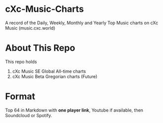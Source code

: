 # cXc-Music-Charts
A record of the Daily, Weekly, Monthly and Yearly Top Music charts on cXc Music (music.cxc.world)

# About This Repo
This repo holds 
1. cXc Music SE Global All-time charts
2. cXc Music Beta Gregorian charts (Future)

# Format
Top 64 in Markdown with **one player link**, Youtube if available, then Soundcloud or Spotify. 
<!--stackedit_data:
eyJoaXN0b3J5IjpbLTEwODE3MDc2LDE2NDUyOTMzMjRdfQ==
-->